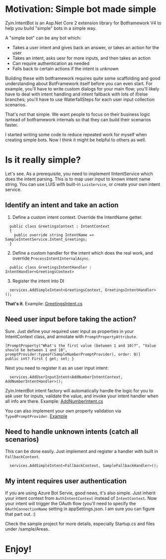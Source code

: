 # Motivation: Simple bot made simple
Zyin.IntentBot is an Asp.Net Core 2 extension library for Botframework V4 to help you build "simple" bots in a simple way.

A "simple bot" can be any bot which:
- Takes a user intent and gives back an answer, or takes an action for the user
- Takes an intent, asks uesr for more inputs, and then takes an action
- Can require authentication as needed
- Falls back to certain actions if the intent is unknown

Building these with botframework requires quite some scaffolding and good understanding about BotFramework itself before you can even start. For example, you'll have to write custom dialogs for your main flow; you'll likely have to deal with intent handling and intent fallback with lots of if/else branches; you'll have to use WaterfallSteps for each user input collection scenarios.

That's not that simple. We want people to focus on their business logic isntead of botframework internals so that they can build their scenarios faster.

I started writing some code to reduce repeated work for myself when creating simple bots. Now I think it might be helpful to others as well.

# Is it really simple?
Let's see. As a prerequisite, you need to implement IIntentService which does the intent parsing. This is to map user input to known intent name string. You can use LUIS with built-in ```LuisService```, or create your own intent service.
## Identify an intent and take an action
1. Define a custom intent context. Override the IntentName getter.
```
  public class GreetingsContext : IntentContext
  {
    public override string IntentName => SampleIntentService.Intent_Greetings;
  }
```
2. Define a custom handler for the intent which does the real work, and override ```ProcessIntentInternalAsync```.
```
  public class GreetingsIntentHandler : IntentHandler<GreetingsContext>
```
3. Register the intent into DI
```
  services.AddSimpleIntent<GreetingsContext, GreetingsIntentHandler>();
```
**That's it**.
Example: [GreetingsIntent.cs](https://github.com/sidecus/Zyin.IntentBot/blob/master/sample/Areas/GreetingsIntent.cs)

## Need user input before taking the action?
Sure. Just define your required user input as properties in your IntentContext class, and annotate with ```PromptPropertyAttribute```.
```
[PromptProperty("What's the first value (between 1 and 10)?", "Value should be between 1 and 10", promptProvider:typeof(SampleNumberPromptProvider), order: 0)]
public int? First { get; set; }
```
Next you need to register it as an user input intent:
```
  services.AddUserInputIntent<AddNumberIntentContext, AddNumberIntentHandler>();
```
Zyin.IntentBot intent factory will automatically handle the logic for you to ask user for inputs, validate the value, and invoke your intent handler when all info are there.
Example: [AddNumberIntent.cs](https://github.com/sidecus/Zyin.IntentBot/blob/master/sample/Areas/AddNumberIntent.cs)

You can also implement your own property validation via ```TypedPromptProvider```. [Example](https://github.com/sidecus/Zyin.IntentBot/blob/master/sample/Areas/SampleNumberPromptProvider.cs)

## Need to handle unknown intents (catch all scenarios)
This can be done easily. Just implement and register a handler with built in ```FallbackContext```.
```
  services.AddSimpleIntent<FallbackContext, SampleFallbackHandler>();
```

## My intent requires user authentication
If you are using Azure Bot Servie, good news, it's also simple. Just inherit your intent context from ```AuthIntentContext``` instead of ```IntentContext```. Now your intent will trigger the OAuth flow (you'll need to specify the ```OAuthConnectionName``` setting in appSettings.json. I am sure you can figure that part out. :)

Check the sample project for more details, especially Startup.cs and files under /sample/Areas.

# Enjoy!

